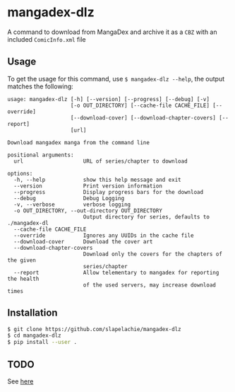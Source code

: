 # mangadex-dlz

A command to download from MangaDex and archive it as a `CBZ` with an included `ComicInfo.xml` file

## Usage
To get the usage for this command, use `$ mangadex-dlz --help`, the output matches the following:

```
usage: mangadex-dlz [-h] [--version] [--progress] [--debug] [-v]
                    [-o OUT_DIRECTORY] [--cache-file CACHE_FILE] [--override]
                    [--download-cover] [--download-chapter-covers] [--report]
                    [url]

Download mangadex manga from the command line

positional arguments:
  url                   URL of series/chapter to download

options:
  -h, --help            show this help message and exit
  --version             Print version information
  --progress            Display progress bars for the download
  --debug               Debug Logging
  -v, --verbose         verbose logging
  -o OUT_DIRECTORY, --out-directory OUT_DIRECTORY
                        Output directory for series, defaults to ./mangadex-dl
  --cache-file CACHE_FILE
  --override            Ignores any UUIDs in the cache file
  --download-cover      Download the cover art
  --download-chapter-covers
                        Download only the covers for the chapters of the given
                        series/chapter
  --report              Allow telementary to mangadex for reporting the health
                        of the used servers, may increase download times
```

## Installation

``` sh
$ git clone https://github.com/slapelachie/mangadex-dlz
$ cd mangadex-dlz
$ pip install --user .
```

## TODO
See [here](https://github.com/slapelachie/mangadex-dlz/projects/)
